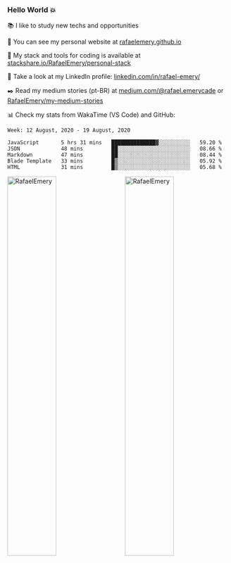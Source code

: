 ### Hello World :boom:
 
 :books:  I like to study new techs and opportunities
 
 :rocket:  You can see my personal website at [rafaelemery.github.io](https://rafaelemery.github.io)
 
 :hammer: My stack and tools for coding is available at [stackshare.io/RafaelEmery/personal-stack](https://stackshare.io/RafaelEmery/personal-stack)
 
 :busts_in_silhouette:  Take a look at my LinkedIn profile: [linkedin.com/in/rafael-emery/](https://www.linkedin.com/in/rafael-emery/)
 
 :black_nib: Read my medium stories (pt-BR) at [medium.com/@rafael.emerycade](https://medium.com/@rafael.emerycade) or [RafaelEmery/my-medium-stories](https://github.com/RafaelEmery/my-medium-stories)
 
 :bar_chart: Check my stats from WakaTime (VS Code) and GitHub:

<!--START_SECTION:waka-->
```text
Week: 12 August, 2020 - 19 August, 2020

JavaScript       5 hrs 31 mins   ██████████████▓░░░░░░░░░░   59.20 % 
JSON             48 mins         ██░░░░░░░░░░░░░░░░░░░░░░░   08.66 % 
Markdown         47 mins         ██░░░░░░░░░░░░░░░░░░░░░░░   08.44 % 
Blade Template   33 mins         █▒░░░░░░░░░░░░░░░░░░░░░░░   05.92 % 
HTML             31 mins         █▒░░░░░░░░░░░░░░░░░░░░░░░   05.68 % 
```
<!--END_SECTION:waka-->

<!-- [![RafaelEmery's github stats](https://github-readme-stats.vercel.app/api?username=RafaelEmery&show_icons=true&count_private=true&hide=prs)](https://github.com/anuraghazra/github-readme-stats) -->

<p width="100%">
<img width="47%" align="right" src="https://github-readme-stats.vercel.app/api?username=RafaelEmery&show_icons=true&count_private=true&hide=prs)" alt="RafaelEmery" />
<img width="47%" align="left" src="https://github-readme-stats.vercel.app/api/top-langs/?username=RafaelEmery&layout=compact&hide=html,jupyternotebook" alt="RafaelEmery" />
</p>
